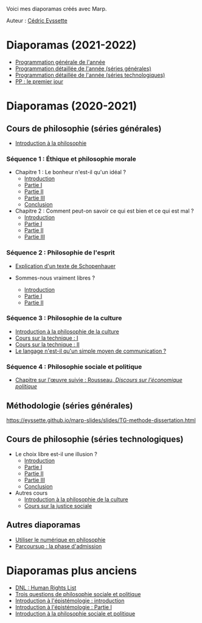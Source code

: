 Voici mes diaporamas créés avec Marp.

Auteur : [Cédric Eyssette](https://eyssette.github.io/)

# Diaporamas (2021-2022)

- [Programmation générale de l'année](https://eyssette.github.io/marp-slides/slides/plan-2021-2022.html)
- [Programmation détaillée de l'année (séries générales)](https://eyssette.github.io/marp-slides/slides/plan-details-2021-2022.html)
- [Programmation détaillée de l'année (séries technologiques)](https://eyssette.github.io/marp-slides/slides/plan-details-techno-2021-2022.html)
- [PP : le premier jour](https://eyssette.github.io/marp-slides/slides/pp21-premier-jour.html)

# Diaporamas (2020-2021)

## Cours de philosophie (séries générales)

- [Introduction à la philosophie](https://eyssette.github.io/marp-slides/slides/introduction-philosophie.html)

### Séquence 1 : Éthique et philosophie morale

- Chapitre 1 : Le bonheur n'est-il qu'un idéal ?
	- [Introduction](https://eyssette.github.io/marp-slides/slides/Le_bonheur_n_est_il_qu_un_ideal-introduction.html)
	- [Partie I](https://eyssette.github.io/marp-slides/slides/Le_bonheur_n_est_il_qu_un_ideal-partieI.html)
	- [Partie II](https://eyssette.github.io/marp-slides/slides/Le_bonheur_n_est_il_qu_un_ideal-partieII.html)
	- [Partie III](https://eyssette.github.io/marp-slides/slides/Le_bonheur_n_est_il_qu_un_ideal-partieIII.html)
	- [Conclusion](https://eyssette.github.io/marp-slides/slides/Le_bonheur_n_est_il_qu_un_ideal-conclusion.html)
- Chapitre 2 : Comment peut-on savoir ce qui est bien et ce qui est mal ?
	- [Introduction](https://eyssette.github.io/marp-slides/slides/Comment_peut_on_savoir_ce_qui_est_bien_et_ce_qui_est_mal-introduction.html)
	- [Partie I](https://eyssette.github.io/marp-slides/slides/Comment_peut_on_savoir_ce_qui_est_bien_et_ce_qui_est_mal-partieI.html)
	- [Partie II](https://eyssette.github.io/marp-slides/slides/Comment_peut_on_savoir_ce_qui_est_bien_et_ce_qui_est_mal-partieII.html)
	- [Partie III](https://eyssette.github.io/marp-slides/slides/Comment_peut_on_savoir_ce_qui_est_bien_et_ce_qui_est_mal-partieIII.html)

### Séquence 2 : Philosophie de l'esprit

- [Explication d'un texte de Schopenhauer](https://eyssette.github.io/marp-slides/slides/Explication_texte_Schopenhauer.html)

- Sommes-nous vraiment libres ?
	- [Introduction](https://eyssette.github.io/marp-slides/slides/Sommes_nous_vraiment_libres-introduction.html)
	- [Partie I](https://eyssette.github.io/marp-slides/slides/Sommes_nous_vraiment_libres-partieI.html)
	- [Partie II](https://eyssette.github.io/marp-slides/slides/Sommes_nous_vraiment_libres-partieII.html)

### Séquence 3 : Philosophie de la culture

- [Introduction à la philosophie de la culture](https://eyssette.github.io/marp-slides/slides/Sequence3-philosophie_de_la_culture.html)
- [Cours sur la technique : I](https://eyssette.github.io/marp-slides/slides/cours-technique-I.html)
- [Cours sur la technique : II](https://eyssette.github.io/marp-slides/slides/cours-technique-II.html)
- [Le langage n'est-il qu'un simple moyen de communication ?](https://eyssette.github.io/marp-slides/slides/Le_langage_est_il_un_simple_moyen_de_communication.html)

### Séquence 4 : Philosophie sociale et politique

- [Chapitre sur l'œuvre suivie : Rousseau, _Discours sur l'économique politique_](https://eyssette.github.io/marp-slides/slides/Rousseau-Discours-sur-l-economie-politique.html)


## Méthodologie (séries générales)

https://eyssette.github.io/marp-slides/slides/TG-methode-dissertation.html

## Cours de philosophie (séries technologiques)


- Le choix libre est-il une illusion ?
	- [Introduction](https://eyssette.github.io/marp-slides/slides/Le_choix_libre_est_il_une_illusion-introduction.html)
	- [Partie I](https://eyssette.github.io/marp-slides/slides/Le_choix_libre_est_il_une_illusion-partieI.html)
	- [Partie II](https://eyssette.github.io/marp-slides/slides/Le_choix_libre_est_il_une_illusion-partieII.html)
	- [Partie III](https://eyssette.github.io/marp-slides/slides/Le_choix_libre_est_il_une_illusion-partieIII.html)
	- [Conclusion](https://eyssette.github.io/marp-slides/slides/Le_choix_libre_est_il_une_illusion-conclusion.html)
- Autres cours
	- [Introduction à la philosophie de la culture](https://eyssette.github.io/marp-slides/slides/Sequence2-Philosophie_de_la_culture.html)
	- [Cours sur la justice sociale](https://eyssette.github.io/marp-slides/slides/justice_sociale.html)

## Autres diaporamas

- [Utiliser le numérique en philosophie](https://eyssette.github.io/marp-slides/slides/Formation_numérique.html)
- [Parcoursup : la phase d'admission](https://eyssette.github.io/marp-slides/slides/Parcoursup-phase-admission.html)

# Diaporamas plus anciens

- [DNL : Human Rights List](https://eyssette.github.io/marp-slides/slides/DNL-human-rights-list.html)
- [Trois questions de philosophie sociale et politique](https://eyssette.github.io/marp-slides/slides/Trois-questions-de-philosophie-sociale-et-politique.html)
- [Introduction à l'épistémologie : introduction](https://eyssette.github.io/marp-slides/slides/introduction-epistemologie-intro.html)
- [Introduction à l'épistémologie : Partie I](https://eyssette.github.io/marp-slides/slides/introduction-epistemologie-partie-I.html)
- [Introduction à la philosophie sociale et politique](https://eyssette.github.io/marp-slides/slides/introduction-philosophie-sociale-et-politique.html)